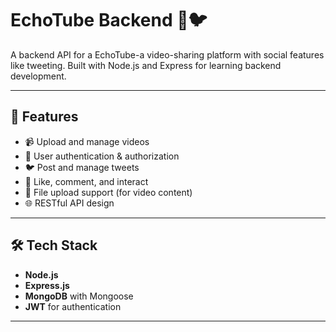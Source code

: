 # EchoTube Backend 🎥🐦

A backend API for a EchoTube-a video-sharing platform with social features like tweeting. Built with Node.js and Express for learning backend development.

---

## 🚀 Features

- 📹 Upload and manage videos
- 👤 User authentication & authorization
- 🐦 Post and manage tweets
- 💬 Like, comment, and interact
- 📁 File upload support (for video content)
- 🌐 RESTful API design

---

## 🛠 Tech Stack

- **Node.js** 
- **Express.js**  
- **MongoDB** with Mongoose  
- **JWT** for authentication  

---